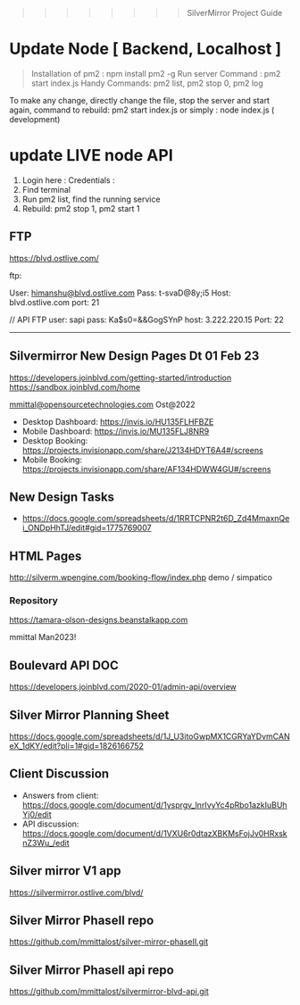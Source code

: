 >>>>>>>> SilverMirror Project Guide

# Update Node [ Backend, Localhost ]

> Installation of pm2 : npm install pm2 -g
> Run server Command : pm2 start index.js
> Handy Commands: pm2 list, pm2 stop 0, pm2 log

To make any change, directly change the file, stop the server and start again, command to rebuild: pm2 start index.js
or simply : node index.js ( development)

# update LIVE node API 
 1. Login here : 
  Credentials : 
 2. Find terminal 
 3. Run pm2 list, find the running service
 4. Rebuild: pm2 stop 1, pm2 start 1

## FTP
https://blvd.ostlive.com/

ftp:

User: himanshu@blvd.ostlive.com
Pass: t-svaD@8y;i5
Host: blvd.ostlive.com
port: 21

// API FTP
user: sapi
pass: Ka$s0=&&GogSYnP
host: 3.222.220.15
Port: 22

--------------------------------------------------------------------------------

## Silvermirror New Design Pages Dt 01 Feb 23

https://developers.joinblvd.com/getting-started/introduction
https://sandbox.joinblvd.com/home

mmittal@opensourcetechnologies.com
Ost@2022



- Desktop Dashboard: https://invis.io/HU135FLHFBZE
- Mobile Dashboard: https://invis.io/MU135FLJ8NR9
- Desktop Booking: https://projects.invisionapp.com/share/J2134HDYT6A4#/screens
- Mobile Booking: https://projects.invisionapp.com/share/AF134HDWW4GU#/screens

## New Design Tasks
- https://docs.google.com/spreadsheets/d/1RRTCPNR2t6D_Zd4MmaxnQei_ONDpHhTJ/edit#gid=1775769007


## HTML Pages
http://silverm.wpengine.com/booking-flow/index.php
demo / simpatico

### Repository
https://tamara-olson-designs.beanstalkapp.com

mmittal
Man2023!

## Boulevard API DOC
https://developers.joinblvd.com/2020-01/admin-api/overview

## Silver Mirror Planning Sheet
https://docs.google.com/spreadsheets/d/1J_U3itoGwpMX1CGRYaYDvmCANeX_1dKY/edit?pli=1#gid=1826166752

## Client Discussion
- Answers from client: https://docs.google.com/document/d/1ysprgv_lnrIvyYc4pRbo1azkIuBUhYj0/edit
- API discussion: https://docs.google.com/document/d/1VXU6r0dtazXBKMsFojJv0HRxsknZ3Wu_/edit

## Silver mirror V1 app
https://silvermirror.ostlive.com/blvd/

## Silver Mirror PhaseII repo
https://github.com/mmittalost/silver-mirror-phaseII.git

## Silver Mirror PhaseII api repo
https://github.com/mmittalost/silvermirror-blvd-api.git